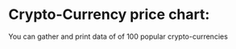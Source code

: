 # Crypto-Currency price chart: 

You can gather and print data of of 100 popular crypto-currencies 
